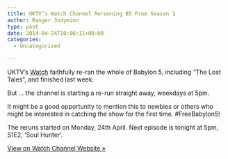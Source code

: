 ```yaml
---
title: UKTV’s Watch Channel Rerunning B5 From Season 1
author: Ranger 3ndymion
type: post
date: 2014-04-24T10:06:11+00:00
categories:
  - Uncategorized

---
```

UKTV&#8217;s [Watch][1] faithfully re-ran the whole of Babylon 5, including &#8220;The Lost Tales&#8221;, and finished last week.

But &#8230; the channel is starting a re-run straight away, weekdays at 5pm.

It might be a good opportunity to mention this to newbies or others who might be interested in catching the show for the first time. #FreeBabylon5!

The reruns started on Monday, 24th April. Next episode is tonight at 5pm, S1E2, &#8216;Soul Hunter&#8217;.

[View on Watch Channel Website &raquo;][1]

 [1]: http://watch.uktv.co.uk/shows/babylon-5/
